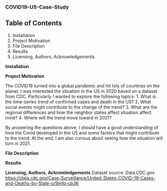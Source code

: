 ### COVID19-US-Case-Study

## **Table of Contents**
1. Installation
2. Project Motivation
3. File Description
4. Results
5. Licensing, Authors, Acknowledgements

**Installation**

**Project Motivation**

The COVID19 turned into a global pandemic and hit lots of countries on the planet. I was interested the situation in the US in 2020 based on a dataset from CDC.
Particularly I wanted to explore the following topics:
    1. What is the time-series trend of confirmed cases and death in the US?
    2. What social events might contribute to the change of the trend?
    3. What are the regional differences and how the neighbor states affect situation affect mine? 
    4. Where will the trend move toward in 2021?

By answering the questions above, I should have a good understanding of how the Covid developed in the US and some factors that might contribute to the trend.
At the end, I am also curious about seeing how the situation will turn in 2021. 

**File Description**

**Results**

**Licensing, Authors, Acknowledgements**
Dataset source: Data.CDC.gov
https://data.cdc.gov/Case-Surveillance/United-States-COVID-19-Cases-and-Deaths-by-State-o/9mfq-cb36
